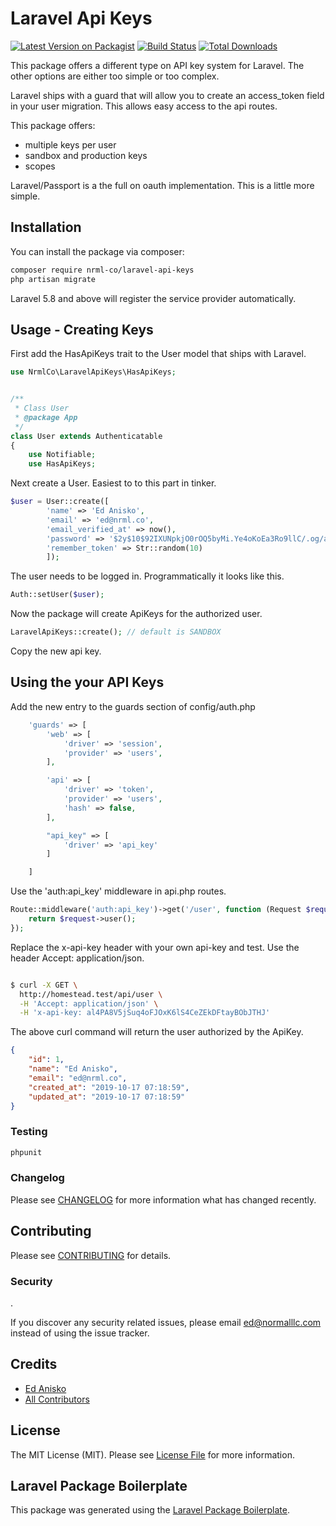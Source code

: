 # Laravel Api Keys

[![Latest Version on Packagist](https://img.shields.io/packagist/v/nrml-co/laravel-api-keys.svg?style=flat-square)](https://packagist.org/packages/nrml-co/laravel-api-keys)
[![Build Status](https://img.shields.io/travis/nrml-co/laravel-api-keys/master.svg?style=flat-square)](https://travis-ci.org/nrml-co/laravel-api-keys)
[![Total Downloads](https://img.shields.io/packagist/dt/nrml-co/laravel-api-keys.svg?style=flat-square)](https://packagist.org/packages/nrml-co/laravel-api-keys)
<!--
[![Quality Score](https://img.shields.io/scrutinizer/g/nrml-co/laravel-api-keys.svg?style=flat-square)](https://scrutinizer-ci.com/g/nrml-co/laravel-api-keys)
-->


This package offers a different type on API key system for Laravel.  The other options are either too simple or too complex.

Laravel ships with a guard that will allow you to create an access_token field in your user migration.  This allows easy
access to the api routes.

This package offers:
- multiple keys per user
- sandbox and production keys
- scopes

Laravel/Passport is a the full on oauth implementation.  This is a little more simple.     

## Installation

You can install the package via composer:

```bash
composer require nrml-co/laravel-api-keys
php artisan migrate
```
Laravel 5.8 and above will register the service provider automatically.

## Usage - Creating Keys
First add the HasApiKeys trait to the User model that ships with Laravel.
```php
use NrmlCo\LaravelApiKeys\HasApiKeys;


/**
 * Class User
 * @package App
 */
class User extends Authenticatable
{
    use Notifiable;
    use HasApiKeys;

```

Next create a User. Easiest to to this part in tinker.  
``` php
$user = User::create([
        'name' => 'Ed Anisko',
        'email' => 'ed@nrml.co',
        'email_verified_at' => now(),
        'password' => '$2y$10$92IXUNpkjO0rOQ5byMi.Ye4oKoEa3Ro9llC/.og/at2.uheWG/igi', // password
        'remember_token' => Str::random(10)
        ]);
```

The user needs to be logged in.  Programmatically it looks like this.  
``` php
Auth::setUser($user);
```

Now the package will create ApiKeys for the authorized user.   
``` php
LaravelApiKeys::create(); // default is SANDBOX
```
Copy the new api key.


## Using the your API Keys
Add the new entry to the guards section of config/auth.php
``` php
    'guards' => [
        'web' => [
            'driver' => 'session',
            'provider' => 'users',
        ],

        'api' => [
            'driver' => 'token',
            'provider' => 'users',
            'hash' => false,
        ],

        "api_key" => [
            'driver' => 'api_key'
        ]

    ]
```


Use the 'auth:api_key' middleware in api.php routes.
``` php
Route::middleware('auth:api_key')->get('/user', function (Request $request) {
    return $request->user();
});
```

Replace the x-api-key header with your own api-key and test.
Use the header Accept: application/json.
``` bash

$ curl -X GET \
  http://homestead.test/api/user \
  -H 'Accept: application/json' \
  -H 'x-api-key: al4PA8V5jSuq4oFJOxK6lS4CeZEkDFtayBObJTHJ'

```
The above curl command will return the user authorized by the ApiKey.
```json
{
    "id": 1,
    "name": "Ed Anisko",
    "email": "ed@nrml.co",    
    "created_at": "2019-10-17 07:18:59",
    "updated_at": "2019-10-17 07:18:59"
}
```
### Testing

``` bash
phpunit 
```

### Changelog

Please see [CHANGELOG](CHANGELOG.md) for more information what has changed recently.

## Contributing

Please see [CONTRIBUTING](CONTRIBUTING.md) for details.

### Security
.

If you discover any security related issues, please email ed@normalllc.com instead of using the issue tracker.

## Credits

- [Ed Anisko](https://github.com/nrml-co)
- [All Contributors](../../contributors)

## License

The MIT License (MIT). Please see [License File](LICENSE.md) for more information.

## Laravel Package Boilerplate

This package was generated using the [Laravel Package Boilerplate](https://laravelpackageboilerplate.com).
